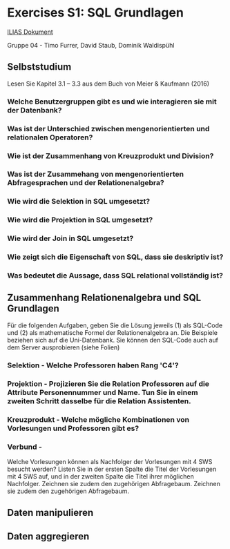 # Exercises S1: SQL Grundlagen

[ILIAS Dokument](https://elearning.hslu.ch/ilias/goto.php?target=file_3665910_download)

Gruppe 04 - Timo Furrer, David Staub, Dominik Waldispühl

## Selbststudium
Lesen Sie Kapitel 3.1 – 3.3 aus dem Buch von Meier & Kaufmann (2016)

### Welche Benutzergruppen gibt es und wie interagieren sie mit der Datenbank?

### Was ist der Unterschied zwischen mengenorientierten und relationalen Operatoren?

### Wie ist der Zusammenhang von Kreuzprodukt und Division?

### Was ist der Zusammehang von mengenorientierten Abfragesprachen und der Relationenalgebra?

### Wie wird die Selektion in SQL umgesetzt?

### Wie wird die Projektion in SQL umgesetzt?

### Wie wird der Join in SQL umgesetzt?

### Wie zeigt sich die Eigenschaft von SQL, dass sie deskriptiv ist?

### Was bedeutet die Aussage, dass SQL relational vollständig ist?

## Zusammenhang Relationenalgebra und SQL Grundlagen

Für die folgenden Aufgaben, geben Sie die Lösung jeweils (1) als SQL-Code und (2) als mathematische Formel der Relationenalgebra an.
Die Beispiele beziehen sich auf die Uni-Datenbank. Sie können den SQL-Code auch auf dem Server ausprobieren (siehe Folien)

### Selektion - Welche Professoren haben Rang 'C4'?

### Projektion - Projizieren Sie die Relation Professoren auf die Attribute Personennummer und Name. Tun Sie in einem zweiten Schritt dasselbe für die Relation Assistenten.

### Kreuzprodukt - Welche mögliche Kombinationen von Vorlesungen und Professoren gibt es?

### Verbund - 

Welche Vorlesungen können als Nachfolger der Vorlesungen mit 4 SWS besucht werden?
Listen Sie in der ersten Spalte die Titel der Vorlesungen mit 4 SWS auf, und in der zweiten Spalte
die Titel ihrer möglichen Nachfolger.
Zeichnen sie zudem den zugehörigen Abfragebaum.
Zeichnen sie zudem den zugehörigen Abfragebaum.

## Daten manipulieren




## Daten aggregieren



